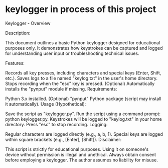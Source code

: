 # keylogger  in process of this project
Keylogger - Overview

Description:

This document outlines a basic Python keylogger designed for educational purposes only. It demonstrates how keystrokes can be captured and logged for understanding user input or troubleshooting technical issues.

Features:

Records all key presses, including characters and special keys (Enter, Shift, etc.).
Saves logs to a file named "keylog.txt" in the user's home directory.
Stops recording when the "esc" key is pressed.
(Optional) Automatically installs the "pynput" module if missing.
Requirements:

Python 3.x installed.
(Optional) "pynput" Python package (script may install it automatically).
Usage (Hypothetical):

Save the script as "keylogger.py".
Run the script using a command prompt: python keylogger.py.
Keystrokes will be logged to "keylog.txt" in your home directory.
Press "esc" to stop recording.
Logging:

Regular characters are logged directly (e.g., a, b, 1).
Special keys are logged within square brackets (e.g., [Enter], [Shift]).
Disclaimer:

This script is strictly for educational purposes. Using it on someone's device without permission is illegal and unethical. Always obtain consent before employing a keylogger. The author assumes no liability for misuse.
